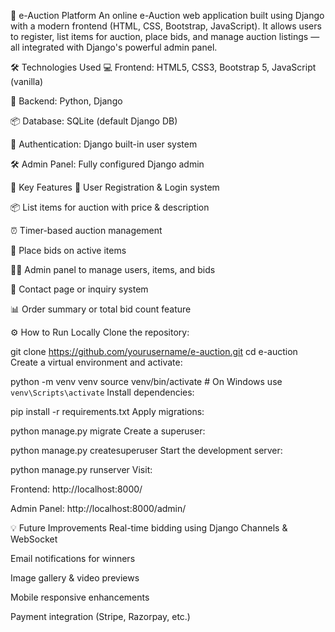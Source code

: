 🧾 e-Auction Platform
An online e-Auction web application built using Django with a modern frontend (HTML, CSS, Bootstrap, JavaScript). It allows users to register, list items for auction, place bids, and manage auction listings — all integrated with Django's powerful admin panel.

🛠️ Technologies Used
💻 Frontend: HTML5, CSS3, Bootstrap 5, JavaScript (vanilla)

🧠 Backend: Python, Django

📦 Database: SQLite (default Django DB)

🔐 Authentication: Django built-in user system

🛠️ Admin Panel: Fully configured Django admin

🔑 Key Features
🧍 User Registration & Login system

📦 List items for auction with price & description

⏰ Timer-based auction management

🛒 Place bids on active items

🧑‍💼 Admin panel to manage users, items, and bids

📩 Contact page or inquiry system

📊 Order summary or total bid count feature

⚙️ How to Run Locally
Clone the repository:

git clone https://github.com/yourusername/e-auction.git
cd e-auction
Create a virtual environment and activate:

python -m venv venv
source venv/bin/activate  # On Windows use `venv\Scripts\activate`
Install dependencies:

pip install -r requirements.txt
Apply migrations:

python manage.py migrate
Create a superuser:

python manage.py createsuperuser
Start the development server:

python manage.py runserver
Visit:

Frontend: http://localhost:8000/

Admin Panel: http://localhost:8000/admin/

💡 Future Improvements
Real-time bidding using Django Channels & WebSocket

Email notifications for winners

Image gallery & video previews

Mobile responsive enhancements

Payment integration (Stripe, Razorpay, etc.)

